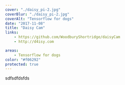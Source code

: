 ```yaml
---
cover: "./daisy_pi-2.jpg"
coverBlur: "./daisy_pi-2.jpg"
coverAlt: "Tensorflow for dogs"
date: "2017-11-08"
title: "Daisy Cam"
links:
    - https://github.com/WoodburyShortridge/daisyCam
    - http://d4isy.com

areas:
    - Tensorflow for dogs
color: "#f06292"
protected: true
---
```


sdfsdfdsfds
